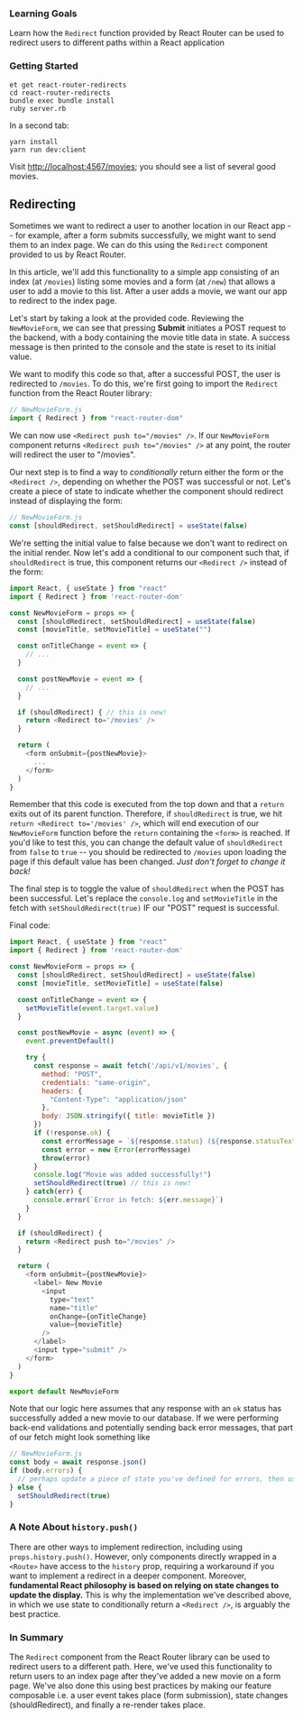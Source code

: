 ### Learning Goals

Learn how the `Redirect` function provided by React Router can be used to redirect users to different paths within a React application

### Getting Started

```no-highlight
et get react-router-redirects
cd react-router-redirects
bundle exec bundle install
ruby server.rb
```

In a second tab:

```no-highlight
yarn install
yarn run dev:client
```

Visit <http://localhost:4567/movies>; you should see a list of several good movies.

## Redirecting

Sometimes we want to redirect a user to another location in our React app -- for example, after a form submits successfully, we might want to send them to an index page. We can do this using the `Redirect` component provided to us by React Router.

In this article, we'll add this functionality to a simple app consisting of an index (at `/movies`) listing some movies and a form (at `/new`) that allows a user to add a movie to this list. After a user adds a movie, we want our app to redirect to the index page.

Let's start by taking a look at the provided code. Reviewing the `NewMovieForm`, we can see that pressing **Submit** initiates a POST request to the backend, with a body containing the movie title data in state. A success message is then printed to the console and the state is reset to its initial value.

We want to modify this code so that, after a successful POST, the user is redirected to `/movies`. To do this, we're first going to import the `Redirect` function from the React Router library:

```javascript
// NewMovieForm.js
import { Redirect } from "react-router-dom"
```

We can now use `<Redirect push to="/movies" />`. If our `NewMovieForm` component returns `<Redirect push to="/movies" />` at any point, the router will redirect the user to "/movies".

Our next step is to find a way to _conditionally_ return either the form or the `<Redirect />`, depending on whether the POST was successful or not. Let's create a piece of state to indicate whether the component should redirect instead of displaying the form:

```javascript
// NewMovieForm.js
const [shouldRedirect, setShouldRedirect] = useState(false)
```

We're setting the initial value to false because we don't want to redirect on the initial render. Now let's add a conditional to our component such that, if `shouldRedirect` is true, this component returns our `<Redirect />` instead of the form:

```javascript
import React, { useState } from "react"
import { Redirect } from 'react-router-dom'

const NewMovieForm = props => {
  const [shouldRedirect, setShouldRedirect] = useState(false)
  const [movieTitle, setMovieTitle] = useState("")

  const onTitleChange = event => {
    // ...
  }

  const postNewMovie = event => {
    // ...
  }

  if (shouldRedirect) { // this is new!
    return <Redirect to='/movies' />
  }

  return (
    <form onSubmit={postNewMovie}>
      ...
    </form>
  )
}
```

Remember that this code is executed from the top down and that a `return` exits out of its parent function. Therefore, if `shouldRedirect` is true, we hit `return <Redirect to='/movies' />`, which will end execution of our `NewMovieForm` function before the `return` containing the `<form>` is reached. If you'd like to test this, you can change the default value of `shouldRedirect` from `false` to `true` -- you should be redirected to `/movies` upon loading the page if this default value has been changed. _Just don't forget to change it back!_

The final step is to toggle the value of `shouldRedirect` when the POST has been successful. Let's replace the `console.log` and `setMovieTitle` in the fetch with `setShouldRedirect(true)` IF our "POST" request is successful.

Final code:

```javascript
import React, { useState } from "react"
import { Redirect } from 'react-router-dom'

const NewMovieForm = props => {
  const [shouldRedirect, setShouldRedirect] = useState(false)
  const [movieTitle, setMovieTitle] = useState(false)

  const onTitleChange = event => {
    setMovieTitle(event.target.value)
  }

  const postNewMovie = async (event) => {
    event.preventDefault()

    try {
      const response = await fetch('/api/v1/movies', {
        method: "POST",
        credentials: "same-origin",
        headers: {
          "Content-Type": "application/json"
        },
        body: JSON.stringify({ title: movieTitle })
      })
      if (!response.ok) {
        const errorMessage = `${response.status} (${response.statusText})`
        const error = new Error(errorMessage)
        throw(error)
      }
      console.log("Movie was added successfully!")
      setShouldRedirect(true) // this is new!
    } catch(err) {
      console.error(`Error in fetch: ${err.message}`)
    }
  }

  if (shouldRedirect) {
    return <Redirect push to="/movies" />
  }

  return (
    <form onSubmit={postNewMovie}>
      <label> New Movie
        <input
          type="text"
          name="title"
          onChange={onTitleChange}
          value={movieTitle}
        />
      </label>
      <input type="submit" />
    </form>
  )
}

export default NewMovieForm
```

Note that our logic here assumes that any response with an `ok` status has successfully added a new movie to our database. If we were performing back-end validations and potentially sending back error messages, that part of our fetch might look something like

```javascript
// NewMovieForm.js
const body = await response.json()
if (body.errors) {
  // perhaps update a piece of state you've defined for errors, then use that to display the errors on the form
} else {
  setShouldRedirect(true)
}
```

### A Note About `history.push()`

There are other ways to implement redirection, including using `props.history.push()`. However, only components directly wrapped in a `<Route>` have access to the `history` prop, requiring a workaround if you want to implement a redirect in a deeper component. Moreover, **fundamental React philosophy is based on relying on state changes to update the display.** This is why the implementation we've described above, in which we use state to conditionally return a `<Redirect />`, is arguably the best practice.

### In Summary

The `Redirect` component from the React Router library can be used to redirect users to a different path. Here, we've used this functionality to return users to an index page after they've added a new movie on a form page. We've also done this using best practices by making our feature composable i.e. a user event takes place (form submission), state changes (shouldRedirect), and finally a re-render takes place.
